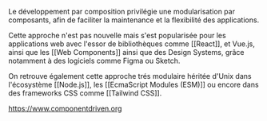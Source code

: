 Le développement par composition privilégie une modularisation par composants, afin de faciliter la maintenance et la flexibilité des applications.

Cette approche n'est pas nouvelle mais s'est popularisée pour les applications web avec l'essor de bibliothèques comme [[React]], et Vue.js, ainsi que les [[Web Components]] ainsi que des Design Systems, grâce notamment à des logiciels comme Figma ou Sketch.

On retrouve également cette approche trés modulaire héritée d'Unix dans l'écosystème [[Node.js]], les [[EcmaScript Modules (ESM)]] ou encore dans des frameworks CSS comme [[Tailwind CSS]].

https://www.componentdriven.org